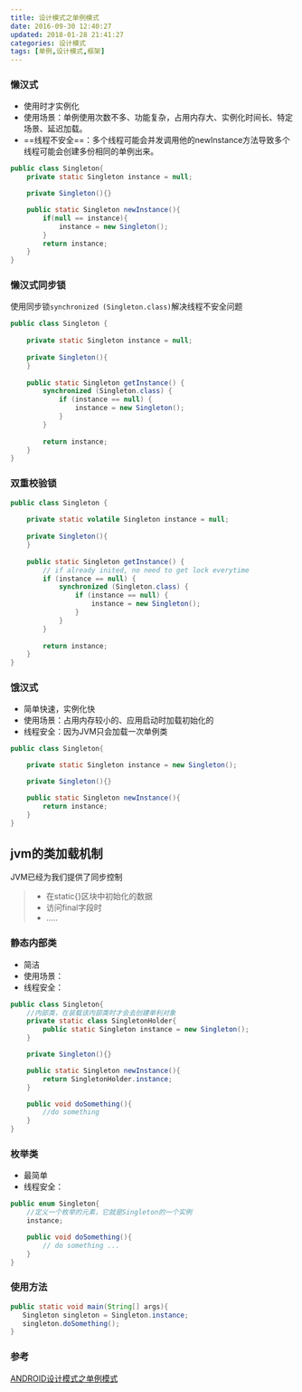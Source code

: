 ```yaml
---
title: 设计模式之单例模式
date: 2016-09-30 12:40:27
updated: 2018-01-28 21:41:27categories: 设计模式
tags: [单例,设计模式,框架]
---
```


### 懒汉式
* 使用时才实例化
* 使用场景：单例使用次数不多、功能复杂，占用内存大、实例化时间长、特定场景、延迟加载。
*  ==线程不安全==：多个线程可能会并发调用他的newInstance方法导致多个线程可能会创建多份相同的单例出来。
```java
public class Singleton{
    private static Singleton instance = null;

    private Singleton(){}

    public static Singleton newInstance(){
        if(null == instance){
            instance = new Singleton();
        }
        return instance;
    }
}
```

### 懒汉式同步锁
使用同步锁`synchronized (Singleton.class)`解决线程不安全问题
```java
public class Singleton {
 
    private static Singleton instance = null;
 
    private Singleton(){
    }
 
    public static Singleton getInstance() {
        synchronized (Singleton.class) {
            if (instance == null) {
                instance = new Singleton();
            }
        }
 
        return instance;
    }
}
```
### 双重校验锁
```java
public class Singleton {
 
    private static volatile Singleton instance = null;
 
    private Singleton(){
    }
 
    public static Singleton getInstance() {
        // if already inited, no need to get lock everytime
        if (instance == null) {
            synchronized (Singleton.class) {
                if (instance == null) {
                    instance = new Singleton();
                }
            }
        }
 
        return instance;
    }
}
```

### 饿汉式
* 简单快速，实例化快
* 使用场景：占用内存较小的、应用启动时加载初始化的
* 线程安全：因为JVM只会加载一次单例类
```java
public class Singleton{

    private static Singleton instance = new Singleton();

    private Singleton(){}

    public static Singleton newInstance(){
        return instance;
    }
}
```

## jvm的类加载机制
JVM已经为我们提供了同步控制
>* 在static{}区块中初始化的数据
>* 访问final字段时
>* .....

### 静态内部类
* 简洁
* 使用场景：
* 线程安全：
```java
public class Singleton{
    //内部类，在装载该内部类时才会去创建单利对象
    private static class SingletonHolder{
        public static Singleton instance = new Singleton();
    }

    private Singleton(){}

    public static Singleton newInstance(){
        return SingletonHolder.instance;
    }

    public void doSomething(){
        //do something
    }
}
```
### 枚举类
* 最简单
* 线程安全：
```java
public enum Singleton{
    //定义一个枚举的元素，它就是Singleton的一个实例
    instance;

    public void doSomething(){
        // do something ...
    }    
}
```

### 使用方法
```java
public static void main(String[] args){
   Singleton singleton = Singleton.instance;
   singleton.doSomething();
}
```
### 参考
[ANDROID设计模式之单例模式](http://stormzhang.com/designpattern/2016/03/27/android-design-pattern-singleton/)